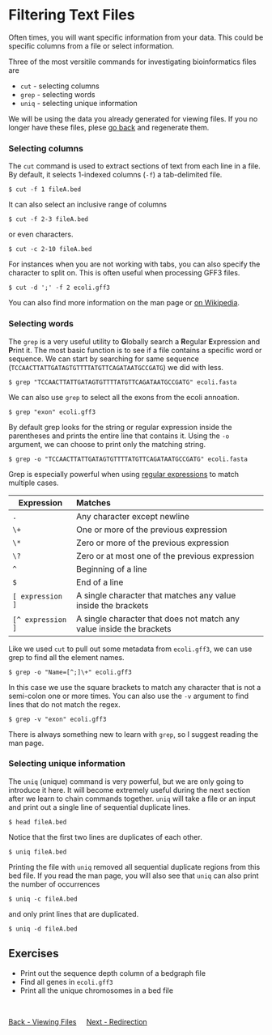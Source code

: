 # Filtering Text Files

Often times, you will want specific information from your data.
This could be specific columns from a file or select information.

Three of the most versitile commands for investigating bioinformatics files are

- `cut` - selecting columns
- `grep` - selecting words
- `uniq` - selecting unique information

We will be using the data you already generated for viewing files. If you no longer have these files, plese [go back](gnu_utils_02.md) and regenerate them.

### Selecting columns

The `cut` command is used to extract sections of text from each line in a file.
By default, it selects 1-indexed columns (`-f`) a tab-delimited file.

```
$ cut -f 1 fileA.bed
```

It can also select an inclusive range of columns

```
$ cut -f 2-3 fileA.bed
```

or even characters.

```
$ cut -c 2-10 fileA.bed
```

For instances when you are not working with tabs, you can also specify the character to split on.
This is often useful when processing GFF3 files.

```
$ cut -d ';' -f 2 ecoli.gff3
```

You can also find more information on the man page or [on Wikipedia](https://en.wikipedia.org/wiki/Cut_(Unix)).

### Selecting words

The `grep` is a very useful utility to **G**lobally search a **R**egular **E**xpression and **P**rint it.
The most basic function is to see if a file contains a specific word or sequence.
We can start by searching for same sequence (`TCCAACTTATTGATAGTGTTTTATGTTCAGATAATGCCGATG`) we did with less.

```
$ grep "TCCAACTTATTGATAGTGTTTTATGTTCAGATAATGCCGATG" ecoli.fasta
```

We can also use `grep` to select all the exons from the ecoli annoation.

```
$ grep "exon" ecoli.gff3
```

By default grep looks for the string or regular expression inside the parentheses and prints the entire line that contains it.
Using the `-o` argument, we can choose to print only the matching string. 

```
$ grep -o "TCCAACTTATTGATAGTGTTTTATGTTCAGATAATGCCGATG" ecoli.fasta
```

Grep is especially powerful when using [regular expressions](https://www.gnu.org/software/findutils/manual/html_node/find_html/grep-regular-expression-syntax.html) to match multiple cases.

| Expression | Matches |
|------------|:--------|
| `.` | Any character except newline |
| `\+` | One or more of the previous expression |
| `\*` | Zero or more of the previous expression |
| `\?` | Zero or at most one of the previous expression |
| `^` | Beginning of a line |
| `$` | End of a line |
| `[ expression ]` | A single character that matches any value inside the brackets |
| `[^ expression ]` | A single character that does not match any value inside the brackets |

Like we used `cut` to pull out some metadata from `ecoli.gff3`, we can use grep to find all the element names.

```
$ grep -o "Name=[^;]\+" ecoli.gff3
```

In this case we use the square brackets to match any character that is not a semi-colon one or more times.
You can also use the `-v` argument to find lines that do not match the regex.

```
$ grep -v "exon" ecoli.gff3
```

There is always something new to learn with `grep`, so I suggest reading the man page.

### Selecting unique information

The `uniq` (unique) command is very powerful, but we are only going to introduce it here.
It will become extremely useful during the next section after we learn to chain commands together.
`uniq` will take a file or an input and print out a single line of sequential duplicate lines.

```
$ head fileA.bed
```

Notice that the first two lines are duplicates of each other.


```
$ uniq fileA.bed
```

Printing the file with `uniq` removed all sequential duplicate regions from this bed file.
If you read the man page, you will also see that `uniq` can also print the number of occurrences

```
$ uniq -c fileA.bed
```

and only print lines that are duplicated.

```
$ uniq -d fileA.bed
```

## Exercises
- Print out the sequence depth column of a bedgraph file
- Find all genes in `ecoli.gff3`
- Print all the unique chromosomes in a bed file
<br>

[Back - Viewing Files](gnu_utils_02.md) &nbsp;&nbsp;&nbsp; [Next - Redirection](gnu_utils_04.md)
